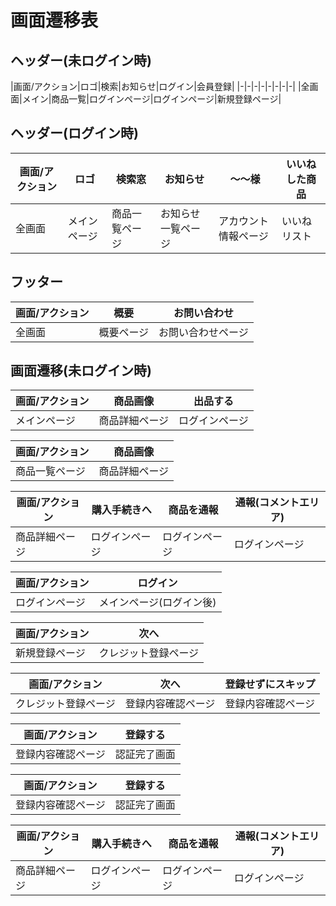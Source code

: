 # 画面遷移表

## ヘッダー(未ログイン時)
|画面/アクション|ロゴ|検索|お知らせ|ログイン|会員登録|
|-|-|-|-|-|-|-|-|
|全画面|メイン|商品一覧|ログインページ|ログインページ|新規登録ページ|

## ヘッダー(ログイン時)
|画面/アクション|ロゴ|検索窓|お知らせ|～～様|いいねした商品|
|-|-|-|-|-|-|
|全画面|メインページ|商品一覧ページ|お知らせ一覧ページ|アカウント情報ページ|いいねリスト|

## フッター
|画面/アクション|概要|お問い合わせ|
|-|-|-|
|全画面|概要ページ|お問い合わせページ|

## 画面遷移(未ログイン時)

|画面/アクション|商品画像|出品する|
|-|-|-|
|メインページ|商品詳細ページ|ログインページ|

|画面/アクション|商品画像|
|-|-|
|商品一覧ページ|商品詳細ページ|

|画面/アクション|購入手続きへ|商品を通報|通報(コメントエリア)|
|-|-|-|-|
|商品詳細ページ|ログインページ|ログインページ|ログインページ|

|画面/アクション|ログイン|
|-|-|
|ログインページ|メインページ(ログイン後)|

|画面/アクション|次へ|
|-|-|
|新規登録ページ|クレジット登録ページ|

|画面/アクション|次へ|登録せずにスキップ|
|-|-|-|
|クレジット登録ページ|登録内容確認ページ|登録内容確認ページ|

|画面/アクション|登録する|
|-|-|
|登録内容確認ページ|認証完了画面|

|画面/アクション|登録する|
|-|-|
|登録内容確認ページ|認証完了画面|


|画面/アクション|購入手続きへ|商品を通報|通報(コメントエリア)|
|-|-|-|-|
|商品詳細ページ|ログインページ|ログインページ|ログインページ|
